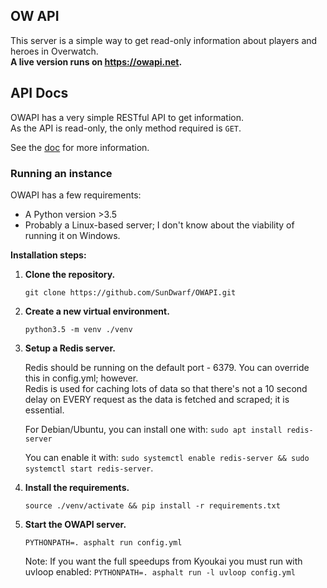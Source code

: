 ## OW API

This server is a simple way to get read-only information about players and heroes in Overwatch.  
**A live version runs on https://owapi.net.**  
 
## API Docs

OWAPI has a very simple RESTful API to get information.  
As the API is read-only, the only method required is `GET`.  

See the [doc](/api.md) for more information. 


### Running an instance

OWAPI has a few requirements:

 - A Python version >3.5
 - Probably a Linux-based server; I don't know about the viability of running it on Windows.
 
**Installation steps:**

 1. **Clone the repository.**
 
     `git clone https://github.com/SunDwarf/OWAPI.git`
     
 2. **Create a new virtual environment.**
 
     `python3.5 -m venv ./venv`
     
 3. **Setup a Redis server.**
 
     Redis should be running on the default port - 6379. You can override this in config.yml; however.  
     Redis is used for caching lots of data so that there's not a 10 second delay on EVERY request as the data is fetched and scraped; it is essential. 
     
     For Debian/Ubuntu, you can install one with:
     `sudo apt install redis-server`
     
     You can enable it with:
     `sudo systemctl enable redis-server && sudo systemctl start redis-server`.
     
 4. **Install the requirements.**
 
     `source ./venv/activate && pip install -r requirements.txt`
     
 5. **Start the OWAPI server.**
 
     `PYTHONPATH=. asphalt run config.yml`
          
     Note: If you want the full speedups from Kyoukai you must run with uvloop enabled:
     `PYTHONPATH=. asphalt run -l uvloop config.yml`